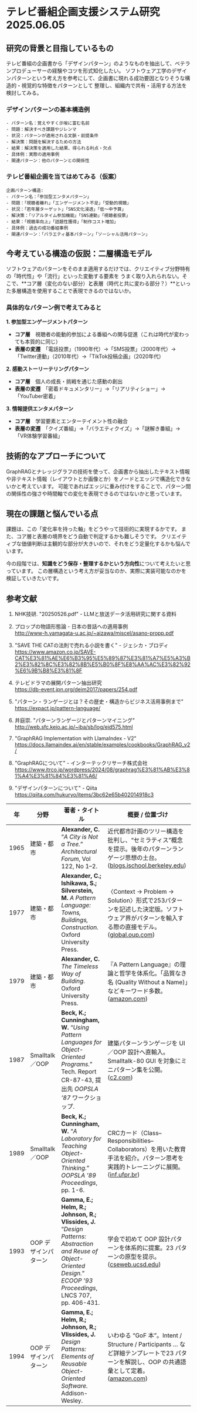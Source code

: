# テレビ番組企画支援システム研究 2025.06.05

## 研究の背景と目指しているもの

テレビ番組の企画書から「デザインパターン」のようなものを抽出して、ベテランプロデューサーの経験やコツを形式知化したい。
ソフトウェア工学のデザインパターンという考え方を参考にして、企画書に現れる成功要因となりそうな構造的・視覚的な特徴をパターンとして
整理し、組織内で共有・活用する方法を検討してみる。

### デザインパターンの基本構造例

```
- パターン名：覚えやすく示唆に富む名前
- 問題：解決すべき課題やジレンマ
- 状況：パターンが適用される文脈・前提条件
- 解決策：問題を解決するための方法
- 結果：解決策を適用した結果、得られる利点・欠点
- 具体例：実際の適用事例
- 関連パターン：他のパターンとの関係性
```

### テレビ番組企画を当てはめてみる（仮案）
```
企画パターン構造:
- パターン名：「参加型エンタメパターン」
- 問題：「視聴者離れ」「エンゲージメント不足」「受動的視聴」
- 状況：「若年層ターゲット」「SNS文化浸透」「低〜中予算」
- 解決策：「リアルタイム参加機能」「SNS連動」「視聴者投票」
- 結果：「視聴率向上」「話題性獲得」「制作コスト増加」
- 具体例：過去の成功番組事例
- 関連パターン：「バラエティ基本パターン」「ソーシャル活用パターン」
```

## 今考えている構造の仮説：二層構造モデル

ソフトウェアのパターンをそのまま適用するだけでは、クリエイティブ分野特有の「時代性」や「流行」といった変動する要素を
うまく取り入れられない。そこで、**コア層（変化のない部分）**と**表層（時代と共に変わる部分？）**といった多層構造を使用することで表現できるのではないか。

### 具体的なパターン例で考えてみると

**1. 参加型エンゲージメントパターン**

- **コア層**　視聴者の能動的参加による番組への関与促進（これは時代が変わっても本質的に同じ）
- **表層の変遷**　「電話投票」（1990年代）→「SMS投票」（2000年代）→「Twitter連動」（2010年代）→「TikTok投稿企画」（2020年代）

**2. 感動ストーリーテリングパターン**

- **コア層**　個人の成長・挑戦を通じた感動の創出
- **表層の変遷**　「密着ドキュメンタリー」→「リアリティショー」→「YouTuber密着」

**3. 情報提供エンタメパターン**

- **コア層**　学習要素とエンターテイメント性の融合
- **表層の変遷**　「クイズ番組」→「バラエティクイズ」→「謎解き番組」→「VR体験学習番組」

## 技術的なアプローチについて

GraphRAGとナレッジグラフの技術を使って、企画書から抽出したテキスト情報や非テキスト情報（レイアウトとか画像とか）をノードとエッジで構造化できないかと考えています。
可能であればエッジに重み付けをすることで、パターン間の関係性の強さや時間軸での変化を表現できるのではないかと思っています。

## 現在の課題と悩んでいる点

課題は、この「変化率を持った軸」をどうやって技術的に実現するかです。
また、コア層と表層の境界をどう自動で判定するかも難しそうです。
クリエイティブな価値判断は主観的な部分が大きいので、それをどう定量化するかも悩んでいます。

今の段階では、**知識をどう保存・整理するかという方向性**について考えたいと思っています。
この層構造という考え方が妥当なのか、実際に実装可能なのかを検証していきたいです。

## 参考文献

1. NHK技研. "20250526.pdf" - LLMと放送データ活用研究に関する資料

9. プロップの物語形態論 - 日本の昔話への適用事例  
   http://www-h.yamagata-u.ac.jp/~aizawa/miscel/asano-propp.pdf

10. "SAVE THE CATの法則で売れる小説を書く" - ジェシカ・ブロディ  
    https://www.amazon.co.jp/SAVE-CAT%E3%81%AE%E6%B3%95%E5%89%87%E3%81%A7%E5%A3%B2%E3%82%8C%E3%82%8B%E5%B0%8F%E8%AA%AC%E3%82%92%E6%9B%B8%E3%81%8F

12. テレビドラマの展開パターン抽出研究  
    https://db-event.jpn.org/deim2017/papers/254.pdf

20. "パターン・ランゲージとは？その歴史・構造からビジネス活用事例まで"  
    https://expact.jp/pattern-language/

21. 井庭崇. "パターンランゲージとパターンマイニング"  
    http://web.sfc.keio.ac.jp/~iba/sb/log/eid575.html

25. "GraphRAG Implementation with LlamaIndex - V2"  
    https://docs.llamaindex.ai/en/stable/examples/cookbooks/GraphRAG_v2/

31. "GraphRAGについて" - インターテックリサーチ株式会社  
    https://www.itrco.jp/wordpress/2024/08/graphrag%E3%81%AB%E3%81%A4%E3%81%84%E3%81%A6/

37. "デザインパターンについて" - Qiita  
    https://qiita.com/hukuryo/items/3bc62e65b402014918c3

| 年    | 分野            | 著者・タイトル                                                                                                                                                                   | 概要 / 位置づけ                                                                                                 |
| ---- | ------------- | ------------------------------------------------------------------------------------------------------------------------------------------------------------------------- | --------------------------------------------------------------------------------------------------------- |
| 1965 | 建築・都市         | **Alexander, C.** “*A City is Not a Tree.*” *Architectural Forum*, Vol 122, No 1–2.                                                                                       | 近代都市計画のツリー構造を批判し、“セミラティス”概念を提示。後年のパターンランゲージ思想の土台。 ([blogs.ischool.berkeley.edu][1])                       |
| 1977 | 建築・都市         | **Alexander, C.; Ishikawa, S.; Silverstein, M.** *A Pattern Language: Towns, Buildings, Construction.* Oxford University Press.                                           | 〈Context → Problem → Solution〉形式で253パターンを記述した決定版。ソフトウェア界がパターンを輸入する際の直接モデル。 ([global.oup.com][2])          |
| 1979 | 建築・都市         | **Alexander, C.** *The Timeless Way of Building.* Oxford University Press.                                                                                                | 『A Pattern Language』の理論と哲学を体系化。「品質なき名 (Quality Without a Name)」などキーワード多数。 ([amazon.com][3])               |
| 1987 | Smalltalk／OOP | **Beck, K.; Cunningham, W.** “*Using Pattern Languages for Object-Oriented Programs.*” Tech. Report CR-87-43, 提出先 *OOPSLA ’87* ワークショップ.                                   | 建築パターンランゲージを UI／OOP 設計へ直輸入。Smalltalk-80 GUI を対象にミニパターン集を公開。 ([c2.com][4])                                 |
| 1989 | Smalltalk／OOP | **Beck, K.; Cunningham, W.** “*A Laboratory for Teaching Object-Oriented Thinking.*” *OOPSLA ’89 Proceedings*, pp. 1-6.                                                   | CRCカード（Class–Responsibilities–Collaborators）を用いた教育手法を紹介。パターン思考を実践的トレーニングに展開。 ([inf.ufpr.br][5])           |
| 1993 | OOP デザインパターン  | **Gamma, E.; Helm, R.; Johnson, R.; Vlissides, J.** “*Design Patterns: Abstraction and Reuse of Object-Oriented Design.*” *ECOOP ’93 Proceedings*, LNCS 707, pp. 406-431. | 学会で初めて OOP 設計パターンを体系的に提案。23 パターンの原型を提示。 ([cseweb.ucsd.edu][6])                                            |
| 1994 | OOP デザインパターン  | **Gamma, E.; Helm, R.; Johnson, R.; Vlissides, J.** *Design Patterns: Elements of Reusable Object-Oriented Software.* Addison-Wesley.                                     | いわゆる “GoF 本”。Intent / Structure / Participants … など詳細テンプレートで23 パターンを解説し、OOP の共通語彙として定着。 ([amazon.com][7]) |

[1]: https://blogs.ischool.berkeley.edu/i103su12/files/2011/07/1965-City-is-not-a-Tree-Alexander.pdf?utm_source=chatgpt.com "[PDF] A CITY IS NOT A TREE - School of Information Sites"
[2]: https://global.oup.com/academic/product/a-pattern-language-9780195019193?utm_source=chatgpt.com "A Pattern Language - Christopher Alexander - Oxford University Press"
[3]: https://www.amazon.com/Timeless-Way-Building-Christopher-Alexander/dp/0195024028?utm_source=chatgpt.com "The Timeless Way of Building: Alexander, Christopher - Amazon.com"
[4]: https://c2.com/doc/oopsla87.html?utm_source=chatgpt.com "Using Pattern Languages for Object-Oriented Programs"
[5]: https://www.inf.ufpr.br/andrey/ci221/docs/beckCunningham89.pdf?utm_source=chatgpt.com "[PDF] A Laboratory For Teaching Object-Oriented Thinking"
[6]: https://cseweb.ucsd.edu/~wgg/CSE210/ecoop93-patterns.pdf?utm_source=chatgpt.com "[PDF] Design Patterns: Abstraction and Reuse of Object-Oriented Design"
[7]: https://www.amazon.com/Design-Patterns-Elements-Reusable-Object-Oriented/dp/0201633612?utm_source=chatgpt.com "Design Patterns: Elements of Reusable Object-Oriented Software"
